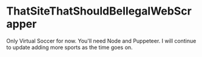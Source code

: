 # ThatSiteThatShouldBeIlegalWebScrapper
Only Virtual Soccer for now.
You'll need Node and Puppeteer.
I will continue to update adding more sports as the time goes on.
